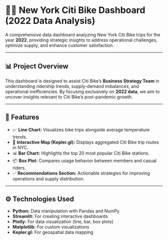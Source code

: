 # 🚴‍♂️ New York Citi Bike Dashboard (2022 Data Analysis)

A comprehensive data dashboard analyzing New York Citi Bike trips for the year **2022**, providing strategic insights to address operational challenges, optimize supply, and enhance customer satisfaction.

---

## 📊 Project Overview

This dashboard is designed to assist Citi Bike’s **Business Strategy Team** in understanding ridership trends, supply-demand imbalances, and operational inefficiencies. By focusing exclusively on **2022 data**, we aim to uncover insights relevant to Citi Bike’s post-pandemic growth.

---

## 🚀 Features

- 📈 **Line Chart:** Visualizes bike trips alongside average temperature trends.
- 📍 **Interactive Map (Kepler.gl):** Displays aggregated Citi Bike trip routes in NYC.
- 📊 **Bar Chart:** Highlights the top 20 most popular Citi Bike stations.
- 📦 **Box Plot:** Compares usage behavior between members and casual riders.
- ✅ **Recommendations Section:** Actionable strategies for improving operations and supply distribution.

---

## ⚙️ Technologies Used

- **Python:** Data manipulation with Pandas and NumPy
- **Streamlit:** For creating interactive dashboards
- **Plotly:** For data visualization (line, bar, box plots)
- **Matplotlib:** For custom visualizations
- **Kepler.gl:** For geospatial data mapping